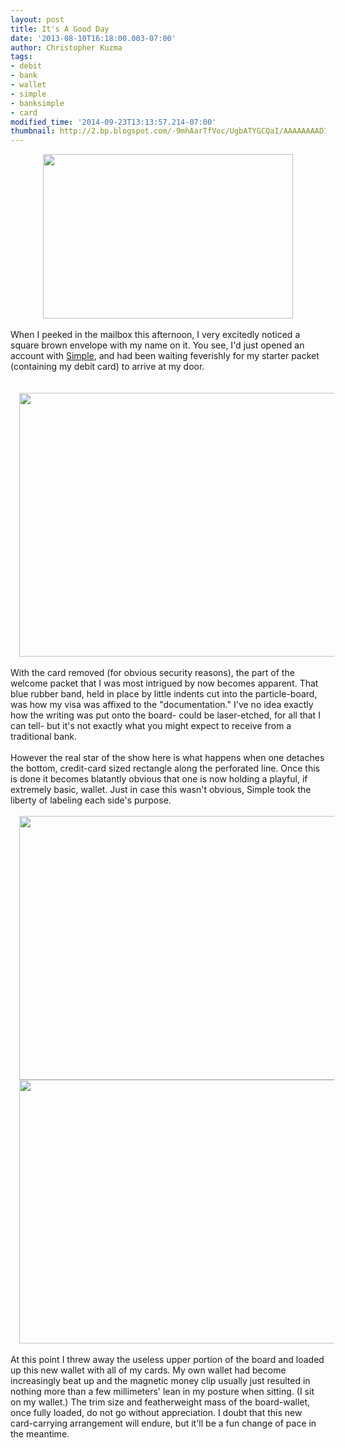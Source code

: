 ```yaml
---
layout: post
title: It's A Good Day
date: '2013-08-10T16:18:00.003-07:00'
author: Christopher Kuzma
tags:
- debit
- bank
- wallet
- simple
- banksimple
- card
modified_time: '2014-09-23T13:13:57.214-07:00'
thumbnail: http://2.bp.blogspot.com/-9mhAarTfVoc/UgbATYGCQaI/AAAAAAAAD1E/m6CxM1QyR5E/s72-c/DSC_4875.JPG
---
```


<div class="separator" style="clear: both; text-align: center;"><a href="http://2.bp.blogspot.com/-9mhAarTfVoc/UgbATYGCQaI/AAAAAAAAD1E/m6CxM1QyR5E/s1600/DSC_4875.JPG" imageanchor="1" style="margin-left: 1em; margin-right: 1em;"><img border="0" src="http://2.bp.blogspot.com/-9mhAarTfVoc/UgbATYGCQaI/AAAAAAAAD1E/m6CxM1QyR5E/s640/DSC_4875.JPG" height="263" width="400" /></a></div><br />When I peeked in the mailbox this afternoon, I very excitedly noticed a square brown envelope with my name on it. You see, I'd just opened an account with <a href="http://www.simple.com/" target="_blank">Simple</a>, and had been waiting feverishly for my starter packet (containing my debit card) to arrive at my door.<br /><a name='more'></a><br /><br /><div class="separator" style="clear: both; text-align: center;"><a href="http://1.bp.blogspot.com/-cNO6mwkT-jk/UgbIHw4XbII/AAAAAAAAD1Q/0D6grSlDt0Y/s1600/DSC_4876.JPG" imageanchor="1" style="margin-left: 1em; margin-right: 1em;"><img border="0" src="http://1.bp.blogspot.com/-cNO6mwkT-jk/UgbIHw4XbII/AAAAAAAAD1Q/0D6grSlDt0Y/s640/DSC_4876.JPG" height="422" width="640" /></a></div><br />With the card removed (for obvious security reasons), the part of the welcome packet that I was most intrigued by now becomes apparent. That blue rubber band, held in place by little indents cut into the particle-board, was how my visa was affixed to the "documentation." I've no idea exactly how the writing was put onto the board- could be laser-etched, for all that I can tell- but it's not exactly what you might expect to receive from a traditional bank.<br /><br />However the real star of the show here is what happens when one detaches the bottom, credit-card sized rectangle along the perforated line. Once this is done it becomes blatantly obvious that one is now holding a playful, if extremely basic, wallet. Just in case this wasn't obvious, Simple took the liberty of labeling each side's purpose.<br /><br /><div class="separator" style="clear: both; text-align: center;"><a href="http://2.bp.blogspot.com/-sFZ-oZ54-B8/UgbJg5VzFVI/AAAAAAAAD1g/YzrFR4vA0ec/s1600/DSC_4877.JPG" imageanchor="1" style="margin-left: 1em; margin-right: 1em;"><img border="0" src="http://2.bp.blogspot.com/-sFZ-oZ54-B8/UgbJg5VzFVI/AAAAAAAAD1g/YzrFR4vA0ec/s640/DSC_4877.JPG" height="422" width="640" /></a></div><div class="separator" style="clear: both; text-align: center;"><a href="http://4.bp.blogspot.com/-C9hfoHYUshE/UgbJjMisNxI/AAAAAAAAD1o/fCnARyf866w/s1600/DSC_4878.JPG" imageanchor="1" style="margin-left: 1em; margin-right: 1em;"><img border="0" src="http://4.bp.blogspot.com/-C9hfoHYUshE/UgbJjMisNxI/AAAAAAAAD1o/fCnARyf866w/s640/DSC_4878.JPG" height="422" width="640" /></a></div><br />At this point I threw away the useless upper portion of the board and loaded up this new wallet with all of my cards. My own wallet had become increasingly beat up and the magnetic money clip usually just resulted in nothing more than a few millimeters' lean in my posture when sitting. (I sit on my wallet.) The trim size and featherweight mass of the board-wallet, once fully loaded, do not go without appreciation. I doubt that this new card-carrying arrangement will endure, but it'll be a fun change of pace in the meantime.<br /><br /><br />